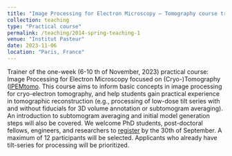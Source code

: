 ```yaml
---
title: "Image Processing for Electron Microscopy – Tomography course trainer"
collection: teaching
type: "Practical course"
permalink: /teaching/2014-spring-teaching-1
venue: "Institut Pasteur"
date: 2023-11-06
location: "Paris, France"
---
```


Trainer of the one-week (6-10 th of November, 2023) practical course: Image Processing for Electron Microscopy focused on (Cryo-)Tomography ([IPEMtomo](https://research.pasteur.fr/en/course/image-processing-for-electron-microscopy-tomography/). This course aims to inform basic concepts in image processing for cryo-electron tomography, and help students gain practical experience in tomographic reconstruction (e.g., processing of low-dose tilt series with and without fiducials for 3D volume annotation or subtomogram averaging). An introduction to subtomogram averaging and initial model generation steps will also be covered. We welcome PhD students, post-doctoral fellows, engineers, and researchers to [register](https://forms.pasteur.fr/index.php/865442?lang=fr) by the 30th of September. A maximum of 12 participants will be selected. Applicants who already have tilt-series for processing will be prioritized.

